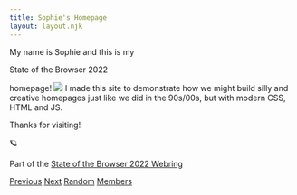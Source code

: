 ```yaml
---
title: Sophie's Homepage
layout: layout.njk
---
```


My name is Sophie and this is my 
<p class="marquee">State of the Browser 2022</p>
homepage! 

<picture>
<img src="/img/welcome.png" />
</picture>
I made this site to demonstrate how we might build silly and creative homepages just like we did in the 90s/00s, but with <span class="">modern CSS, HTML and JS.</span>

<span class="rainbow">Thanks for visiting!</span>

<div class="webring-container">
<span aria-hidden>🪐</span>
  <p>Part of the
    <a href="https://sotb22-webring.neocities.org" target="_blank" rel="noopener noreferrer">State of the Browser 2022
      Webring</a>
  </p>
  <p>
    <a href="https://webring.sophiekoonin.workers.dev/prev" target="_blank" rel="noopener noreferrer">Previous</a>
    <a href="https://webring.sophiekoonin.workers.dev/next" target="_blank" rel="noopener noreferrer">Next</a>
    <a href="https://webring.sophiekoonin.workers.dev/random" target="_blank" rel="noopener noreferrer">Random</a>
    <a href="https://sotb22-webring.neocities.org" target="_blank" rel="noopener noreferrer">Members</a>
  </p>
</div>
